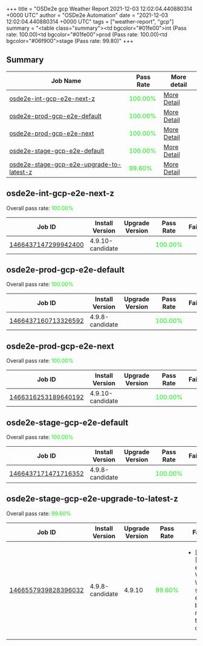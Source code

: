 +++
title = "OSDe2e gcp Weather Report 2021-12-03 12:02:04.440880314 +0000 UTC"
author = "OSDe2e Automation"
date = "2021-12-03 12:02:04.440880314 +0000 UTC"
tags = ["weather-report", "gcp"]
summary = "<table class=\"summary\"><tr><td bgcolor=\"#01fe00\"></td><td>int (Pass rate: 100.00)</td></tr><tr><td bgcolor=\"#01fe00\"></td><td>prod (Pass rate: 100.00)</td></tr><tr><td bgcolor=\"#06f900\"></td><td>stage (Pass rate: 99.80)</td></tr></table>"
+++
## Summary

| Job Name | Pass Rate | More detail |
|----------|-----------|-------------|
|[osde2e-int-gcp-e2e-next-z](https://prow.ci.openshift.org/?job=osde2e-int-gcp-e2e-next-z)| <span style="color:#01fe00;">100.00%</span>|[More Detail](#osde2e-int-gcp-e2e-next-z)|
|[osde2e-prod-gcp-e2e-default](https://prow.ci.openshift.org/?job=osde2e-prod-gcp-e2e-default)| <span style="color:#01fe00;">100.00%</span>|[More Detail](#osde2e-prod-gcp-e2e-default)|
|[osde2e-prod-gcp-e2e-next](https://prow.ci.openshift.org/?job=osde2e-prod-gcp-e2e-next)| <span style="color:#01fe00;">100.00%</span>|[More Detail](#osde2e-prod-gcp-e2e-next)|
|[osde2e-stage-gcp-e2e-default](https://prow.ci.openshift.org/?job=osde2e-stage-gcp-e2e-default)| <span style="color:#01fe00;">100.00%</span>|[More Detail](#osde2e-stage-gcp-e2e-default)|
|[osde2e-stage-gcp-e2e-upgrade-to-latest-z](https://prow.ci.openshift.org/?job=osde2e-stage-gcp-e2e-upgrade-to-latest-z)| <span style="color:#0bf400;">99.60%</span>|[More Detail](#osde2e-stage-gcp-e2e-upgrade-to-latest-z)|



## osde2e-int-gcp-e2e-next-z

Overall pass rate: <span style="color:#01fe00;">100.00%</span>

| Job ID | Install Version | Upgrade Version | Pass Rate | Failures |
|--------|-----------------|-----------------|-----------|----------|
[1466437147299942400](https://prow.ci.openshift.org/view/gs/origin-ci-test/logs/osde2e-int-gcp-e2e-next-z/1466437147299942400) | 4.9.10-candidate |  | <span style="color:#01fe00;">100.00%</span>|



## osde2e-prod-gcp-e2e-default

Overall pass rate: <span style="color:#01fe00;">100.00%</span>

| Job ID | Install Version | Upgrade Version | Pass Rate | Failures |
|--------|-----------------|-----------------|-----------|----------|
[1466437160713326592](https://prow.ci.openshift.org/view/gs/origin-ci-test/logs/osde2e-prod-gcp-e2e-default/1466437160713326592) | 4.9.8-candidate |  | <span style="color:#01fe00;">100.00%</span>|



## osde2e-prod-gcp-e2e-next

Overall pass rate: <span style="color:#01fe00;">100.00%</span>

| Job ID | Install Version | Upgrade Version | Pass Rate | Failures |
|--------|-----------------|-----------------|-----------|----------|
[1466316253189640192](https://prow.ci.openshift.org/view/gs/origin-ci-test/logs/osde2e-prod-gcp-e2e-next/1466316253189640192) | 4.9.10-candidate |  | <span style="color:#01fe00;">100.00%</span>|



## osde2e-stage-gcp-e2e-default

Overall pass rate: <span style="color:#01fe00;">100.00%</span>

| Job ID | Install Version | Upgrade Version | Pass Rate | Failures |
|--------|-----------------|-----------------|-----------|----------|
[1466437171471716352](https://prow.ci.openshift.org/view/gs/origin-ci-test/logs/osde2e-stage-gcp-e2e-default/1466437171471716352) | 4.9.8-candidate |  | <span style="color:#01fe00;">100.00%</span>|



## osde2e-stage-gcp-e2e-upgrade-to-latest-z

Overall pass rate: <span style="color:#0bf400;">99.60%</span>

| Job ID | Install Version | Upgrade Version | Pass Rate | Failures |
|--------|-----------------|-----------------|-----------|----------|
[1466557939828396032](https://prow.ci.openshift.org/view/gs/origin-ci-test/logs/osde2e-stage-gcp-e2e-upgrade-to-latest-z/1466557939828396032) | 4.9.8-candidate | 4.9.10 | <span style="color:#0bf400;">99.60%</span>|<ul><li>[upgrade] [Suite: e2e] Validation Webhook should exist and be running in the cluster</li></ul>





